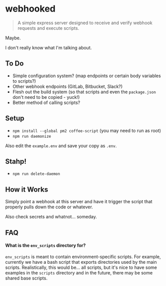 # webhooked

> A simple express server designed to receive and verify webhook requests and execute scripts.

Maybe.

I don't really know what I'm talking about.

## To Do

* Simple configuration system? (map endpoints or certain body variables to
	scripts?)
* Other webhook endpoints (GitLab, Bitbucket, Slack?)
* Flesh out the build system (so that scripts and even the `package.json` don't
	need to be copied - yuck!)
* Better method of calling scripts?

## Setup

* `npm install --global pm2 coffee-script` (you may need to run as root)
* `npm run daemonize`

Also edit the `example.env` and save your copy as `.env`.

## Stahp!

* `npm run delete-daemon`

## How it Works

Simply point a webhook at this server and have it trigger the script that
properly pulls down the code or whatever.

Also check secrets and whatnot... someday.

## FAQ

#### What is the `env_scripts` directory for?

`env_scripts` is meant to contain environment-specific scripts. For example,
currently we have a bash script that exports directories used by the main
scripts. Realistically, this would be... all scripts, but it's nice to have some
examples in the `scripts` directory and in the future, there may be some shared
base scripts.
